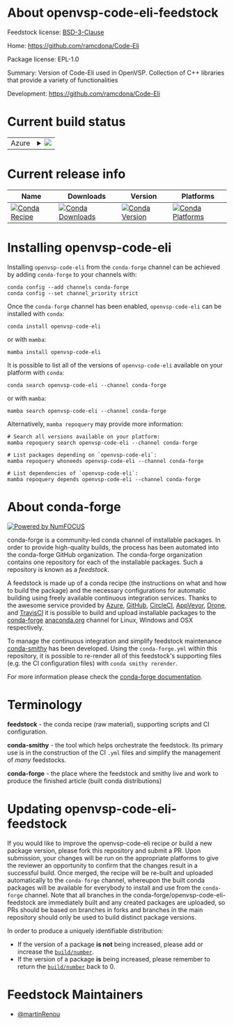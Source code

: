 About openvsp-code-eli-feedstock
================================

Feedstock license: [BSD-3-Clause](https://github.com/conda-forge/openvsp-code-eli-feedstock/blob/main/LICENSE.txt)

Home: https://github.com/ramcdona/Code-Eli

Package license: EPL-1.0

Summary: Version of Code-Eli used in OpenVSP. Collection of C++ libraries that provide a variety of functionalities

Development: https://github.com/ramcdona/Code-Eli

Current build status
====================


<table>
    
  <tr>
    <td>Azure</td>
    <td>
      <details>
        <summary>
          <a href="https://dev.azure.com/conda-forge/feedstock-builds/_build/latest?definitionId=21639&branchName=main">
            <img src="https://dev.azure.com/conda-forge/feedstock-builds/_apis/build/status/openvsp-code-eli-feedstock?branchName=main">
          </a>
        </summary>
        <table>
          <thead><tr><th>Variant</th><th>Status</th></tr></thead>
          <tbody><tr>
              <td>linux_64</td>
              <td>
                <a href="https://dev.azure.com/conda-forge/feedstock-builds/_build/latest?definitionId=21639&branchName=main">
                  <img src="https://dev.azure.com/conda-forge/feedstock-builds/_apis/build/status/openvsp-code-eli-feedstock?branchName=main&jobName=linux&configuration=linux%20linux_64_" alt="variant">
                </a>
              </td>
            </tr><tr>
              <td>osx_64</td>
              <td>
                <a href="https://dev.azure.com/conda-forge/feedstock-builds/_build/latest?definitionId=21639&branchName=main">
                  <img src="https://dev.azure.com/conda-forge/feedstock-builds/_apis/build/status/openvsp-code-eli-feedstock?branchName=main&jobName=osx&configuration=osx%20osx_64_" alt="variant">
                </a>
              </td>
            </tr><tr>
              <td>win_64</td>
              <td>
                <a href="https://dev.azure.com/conda-forge/feedstock-builds/_build/latest?definitionId=21639&branchName=main">
                  <img src="https://dev.azure.com/conda-forge/feedstock-builds/_apis/build/status/openvsp-code-eli-feedstock?branchName=main&jobName=win&configuration=win%20win_64_" alt="variant">
                </a>
              </td>
            </tr>
          </tbody>
        </table>
      </details>
    </td>
  </tr>
</table>

Current release info
====================

| Name | Downloads | Version | Platforms |
| --- | --- | --- | --- |
| [![Conda Recipe](https://img.shields.io/badge/recipe-openvsp--code--eli-green.svg)](https://anaconda.org/conda-forge/openvsp-code-eli) | [![Conda Downloads](https://img.shields.io/conda/dn/conda-forge/openvsp-code-eli.svg)](https://anaconda.org/conda-forge/openvsp-code-eli) | [![Conda Version](https://img.shields.io/conda/vn/conda-forge/openvsp-code-eli.svg)](https://anaconda.org/conda-forge/openvsp-code-eli) | [![Conda Platforms](https://img.shields.io/conda/pn/conda-forge/openvsp-code-eli.svg)](https://anaconda.org/conda-forge/openvsp-code-eli) |

Installing openvsp-code-eli
===========================

Installing `openvsp-code-eli` from the `conda-forge` channel can be achieved by adding `conda-forge` to your channels with:

```
conda config --add channels conda-forge
conda config --set channel_priority strict
```

Once the `conda-forge` channel has been enabled, `openvsp-code-eli` can be installed with `conda`:

```
conda install openvsp-code-eli
```

or with `mamba`:

```
mamba install openvsp-code-eli
```

It is possible to list all of the versions of `openvsp-code-eli` available on your platform with `conda`:

```
conda search openvsp-code-eli --channel conda-forge
```

or with `mamba`:

```
mamba search openvsp-code-eli --channel conda-forge
```

Alternatively, `mamba repoquery` may provide more information:

```
# Search all versions available on your platform:
mamba repoquery search openvsp-code-eli --channel conda-forge

# List packages depending on `openvsp-code-eli`:
mamba repoquery whoneeds openvsp-code-eli --channel conda-forge

# List dependencies of `openvsp-code-eli`:
mamba repoquery depends openvsp-code-eli --channel conda-forge
```


About conda-forge
=================

[![Powered by
NumFOCUS](https://img.shields.io/badge/powered%20by-NumFOCUS-orange.svg?style=flat&colorA=E1523D&colorB=007D8A)](https://numfocus.org)

conda-forge is a community-led conda channel of installable packages.
In order to provide high-quality builds, the process has been automated into the
conda-forge GitHub organization. The conda-forge organization contains one repository
for each of the installable packages. Such a repository is known as a *feedstock*.

A feedstock is made up of a conda recipe (the instructions on what and how to build
the package) and the necessary configurations for automatic building using freely
available continuous integration services. Thanks to the awesome service provided by
[Azure](https://azure.microsoft.com/en-us/services/devops/), [GitHub](https://github.com/),
[CircleCI](https://circleci.com/), [AppVeyor](https://www.appveyor.com/),
[Drone](https://cloud.drone.io/welcome), and [TravisCI](https://travis-ci.com/)
it is possible to build and upload installable packages to the
[conda-forge](https://anaconda.org/conda-forge) [anaconda.org](https://anaconda.org/)
channel for Linux, Windows and OSX respectively.

To manage the continuous integration and simplify feedstock maintenance
[conda-smithy](https://github.com/conda-forge/conda-smithy) has been developed.
Using the ``conda-forge.yml`` within this repository, it is possible to re-render all of
this feedstock's supporting files (e.g. the CI configuration files) with ``conda smithy rerender``.

For more information please check the [conda-forge documentation](https://conda-forge.org/docs/).

Terminology
===========

**feedstock** - the conda recipe (raw material), supporting scripts and CI configuration.

**conda-smithy** - the tool which helps orchestrate the feedstock.
                   Its primary use is in the construction of the CI ``.yml`` files
                   and simplify the management of *many* feedstocks.

**conda-forge** - the place where the feedstock and smithy live and work to
                  produce the finished article (built conda distributions)


Updating openvsp-code-eli-feedstock
===================================

If you would like to improve the openvsp-code-eli recipe or build a new
package version, please fork this repository and submit a PR. Upon submission,
your changes will be run on the appropriate platforms to give the reviewer an
opportunity to confirm that the changes result in a successful build. Once
merged, the recipe will be re-built and uploaded automatically to the
`conda-forge` channel, whereupon the built conda packages will be available for
everybody to install and use from the `conda-forge` channel.
Note that all branches in the conda-forge/openvsp-code-eli-feedstock are
immediately built and any created packages are uploaded, so PRs should be based
on branches in forks and branches in the main repository should only be used to
build distinct package versions.

In order to produce a uniquely identifiable distribution:
 * If the version of a package **is not** being increased, please add or increase
   the [``build/number``](https://docs.conda.io/projects/conda-build/en/latest/resources/define-metadata.html#build-number-and-string).
 * If the version of a package **is** being increased, please remember to return
   the [``build/number``](https://docs.conda.io/projects/conda-build/en/latest/resources/define-metadata.html#build-number-and-string)
   back to 0.

Feedstock Maintainers
=====================

* [@martinRenou](https://github.com/martinRenou/)

